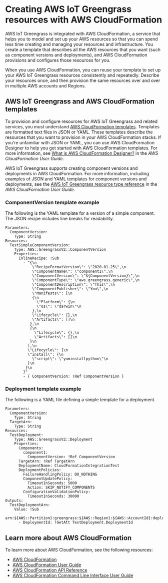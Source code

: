 # Creating AWS IoT Greengrass resources with AWS CloudFormation<a name="creating-resources-with-cloudformation"></a>

AWS IoT Greengrass is integrated with AWS CloudFormation, a service that helps you to model and set up your AWS resources so that you can spend less time creating and managing your resources and infrastructure\. You create a template that describes all the AWS resources that you want \(such as component versions and deployments\), and AWS CloudFormation provisions and configures those resources for you\. 

When you use AWS CloudFormation, you can reuse your template to set up your AWS IoT Greengrass resources consistently and repeatedly\. Describe your resources once, and then provision the same resources over and over in multiple AWS accounts and Regions\. 

## AWS IoT Greengrass and AWS CloudFormation templates<a name="working-with-templates"></a>

To provision and configure resources for AWS IoT Greengrass and related services, you must understand [AWS CloudFormation templates](https://docs.aws.amazon.com/AWSCloudFormation/latest/UserGuide/template-guide.html)\. Templates are formatted text files in JSON or YAML\. These templates describe the resources that you want to provision in your AWS CloudFormation stacks\. If you're unfamiliar with JSON or YAML, you can use AWS CloudFormation Designer to help you get started with AWS CloudFormation templates\. For more information, see [What is AWS CloudFormation Designer?](https://docs.aws.amazon.com/AWSCloudFormation/latest/UserGuide/working-with-templates-cfn-designer.html) in the *AWS CloudFormation User Guide*\.

AWS IoT Greengrass supports creating component versions and deployments  in AWS CloudFormation\. For more information, including examples of JSON and YAML templates for component versions and deployments, see the [AWS IoT Greengrass resource type reference](https://docs.aws.amazon.com/AWSCloudFormation/latest/UserGuide/AWS_GreengrassV2.html) in the *AWS CloudFormation User Guide*\.

### ComponentVersion template example<a name="component-version-template"></a>

The following is the YAML template for a version of a simple component\. The JSON recipe includes line breaks for readability\.

```
Parameters:
  ComponentVersion:
    Type: String
Resources:
  TestSimpleComponentVersion:
    Type: AWS::GreengrassV2::ComponentVersion
    Properties:
      InlineRecipe: !Sub
        - "{\n
            \"RecipeFormatVersion\": \"2020-01-25\",\n
            \"ComponentName\": \"component1\",\n
            \"ComponentVersion\": \"${ComponentVersion}\",\n
            \"ComponentType\": \"aws.greengrass.generic\",\n
            \"ComponentDescription\": \"This\",\n
            \"ComponentPublisher\": \"You\",\n
            \"Manifests\": [\n
            {\n
              \"Platform\": {\n
              \"os\": \"darwin\"\n
            },\n
            \"Lifecycle\": {},\n
            \"Artifacts\": []\n
           },\n
           {\n
             \"Lifecycle\": {},\n
             \"Artifacts\": []\n
           }\n
          ],\n
          \"Lifecycle\": {\n
          \"install\": {\n
            \"script\": \"yuminstallpython\"\n
          }\n
         }\n
        }"
        - { ComponentVersion: !Ref ComponentVersion }
```

### Deployment template example<a name="deployment-template"></a>

The following is a YAML file defining a simple template for a deployment\.

```
Parameters:
  ComponentVersion:
    Type: String
  TargetArn:
    Type: String
Resources:
  TestDeployment:
    Type: AWS::GreengrassV2::Deployment
    Properties:
      Components:
        component1:
          ComponentVersion: !Ref ComponentVersion
      TargetArn: !Ref TargetArn
      DeploymentName: CloudFormationIntegrationTest
      DeploymentPolicies:
        FailureHandlingPolicy: DO_NOTHING
        ComponentUpdatePolicy:
          TimeoutInSeconds: 5000
          Action: SKIP_NOTIFY_COMPONENTS
        ConfigurationValidationPolicy:
          TimeoutInSeconds: 30000
Outputs:
  TestDeploymentArn:
    Value: !Sub
      - arn:${AWS::Partition}:greengrass:${AWS::Region}:${AWS::AccountId}:deployments:${DeploymentId}
      - DeploymentId: !GetAtt TestDeployment.DeploymentId
```

## Learn more about AWS CloudFormation<a name="learn-more-cloudformation"></a>

To learn more about AWS CloudFormation, see the following resources:
+ [AWS CloudFormation](http://aws.amazon.com/cloudformation/)
+ [AWS CloudFormation User Guide](https://docs.aws.amazon.com/AWSCloudFormation/latest/UserGuide/Welcome.html)
+ [AWS CloudFormation API Reference](https://docs.aws.amazon.com/AWSCloudFormation/latest/APIReference/Welcome.html)
+ [AWS CloudFormation Command Line Interface User Guide](https://docs.aws.amazon.com/cloudformation-cli/latest/userguide/what-is-cloudformation-cli.html)